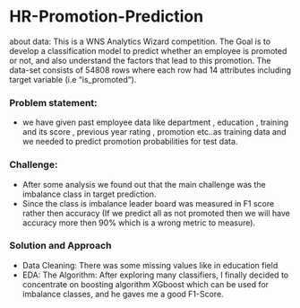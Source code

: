 # HR-Promotion-Prediction
about data:
This is a WNS Analytics Wizard competition.
The Goal is to develop a classification model to predict whether an employee is promoted or not, and also understand the factors that lead to this promotion.
The data-set consists of 54808 rows where each row had 14 attributes including target variable (i.e “is_promoted”).
### Problem statement:
- we have given past employee data like department , education , training and its score , previous year rating , promotion etc..as training data and we needed to predict promotion probabilities for test data.
### Challenge:
- After some analysis we found out that the main challenge was the imbalance class in target prediction.
- Since the class is imbalance leader board was measured in F1 score rather then accuracy (If we predict all as not promoted then we will have accuracy more then 90% which is a wrong metric to measure).
### Solution and Approach
- Data Cleaning: There was some missing values like in education field
- EDA:
The Algorithm: After exploring many classifiers, I finally decided to concentrate on boosting algorithm XGboost which can be used for imbalance classes, and he gaves me a good F1-Score.

